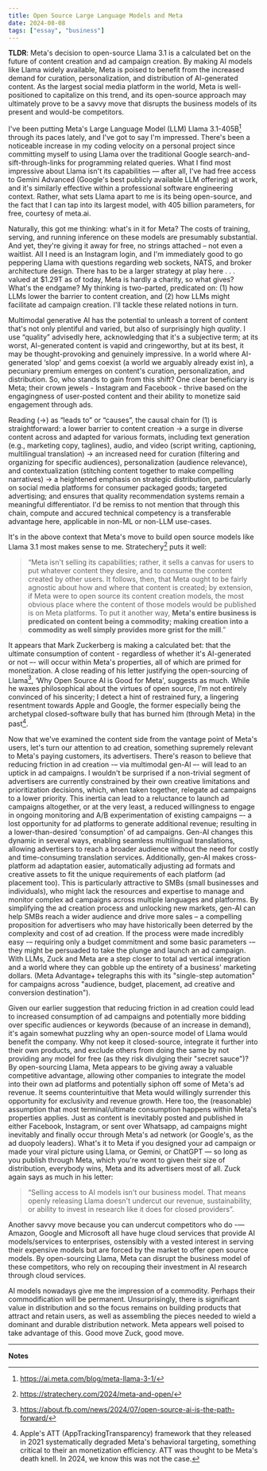 ```yaml
---
title: Open Source Large Language Models and Meta
date: 2024-08-08
tags: ["essay", "business"]
---
```


**TLDR**: Meta's decision to open-source Llama 3.1 is a calculated bet on the future of content creation and ad campaign creation. By making AI models like Llama widely available, Meta is poised to benefit from the increased demand for curation, personalization, and distribution of AI-generated content. As the largest social media platform in the world, Meta is well-positioned to capitalize on this trend, and its open-source approach may ultimately prove to be a savvy move that disrupts the business models of its present and would-be competitors.

I've been putting Meta's Large Language Model (LLM) Llama 3.1-405B[^1] through its paces lately, and I've got to say I'm impressed. There's been a noticeable increase in my coding velocity on a personal project since committing myself to using Llama over the traditional Google search-and-sift-through-links for programming related queries. What I find most impressive about Llama isn't its capabilities — after all, I've had free access to Gemini Advanced (Google's best publicly available LLM offering) at work, and it's similarly effective within a professional software engineering context. Rather, what sets Llama apart to me is its being open-source, and the fact that I can tap into its largest model, with 405 billion parameters, for free, courtesy of meta.ai.

Naturally, this got me thinking: what's in it for Meta? The costs of training, serving, and running inference on these models are presumably substantial. And yet, they're giving it away for free, no strings attached – not even a waitlist. All I need is an Instagram login, and I'm immediately good to go peppering Llama with questions regarding web sockets, NATS, and broker architecture design. There has to be a larger strategy at play here . . . valued at $1.29T as of today, Meta is hardly a charity, so what gives? What's the endgame? My thinking is two-parted, predicated on: (1) how LLMs lower the barrier to content creation, and (2) how LLMs might facilitate ad campaign creation. I'll tackle these related notions in turn.

Multimodal generative AI has the potential to unleash a torrent of content that's not only plentiful and varied, but also of surprisingly high *quality*. I use “quality” advisedly here, acknowledging that it's a subjective term; at its worst, AI-generated content is vapid and cringeworthy, but at its best, it may be thought-provoking and genuinely impressive. In a world where AI-generated ‘slop' and gems coexist (a world we arguably already exist in), a pecuniary premium emerges on content's curation, personalization, and distribution. So, who stands to gain from this shift? One clear beneficiary is Meta; their crown jewels - Instagram and Facebook - thrive based on the engagingness of user-posted content and their ability to monetize said engagement through ads.

Reading (→) as “leads to” or “causes”, the causal chain for (1) is straightforward: a lower barrier to content creation → a surge in diverse content across and adapted for various formats, including text generation (e.g., marketing copy, taglines), audio, and video (script writing, captioning, multilingual translation) → an increased need for curation (filtering and organizing for specific audiences), personalization (audience relevance), and contextualization (stitching content together to make compelling narratives) → a heightened emphasis on strategic distribution, particularly on social media platforms for consumer packaged goods; targeted advertising; and ensures that quality recommendation systems remain a meaningful differentiator. I'd be remiss to not mention that through this chain, compute and accured technical competency is a transferable advantage here, applicable in non-ML or non-LLM use-cases.

It's in the above context that Meta's move to build open source models like Llama 3.1 most makes sense to me. Stratechery[^2] puts it well:

>“Meta isn't selling its capabilities; rather, it sells a canvas for users to put whatever content they desire, and to consume the content created by other users. It follows, then, that Meta ought to be fairly agnostic about how and where that content is created; by extension, if Meta were to open source its content creation models, the most obvious place where the content of those models would be published is on Meta platforms. To put it another way, **Meta's entire business is predicated on content being a commodity; making creation into a commodity as well simply provides more grist for the mill**.”

It appears that Mark Zuckerberg is making a calculated bet: that the ultimate consumption of content - regardless of whether it's AI-generated or not –- will occur within Meta's properties, all of which are primed for monetization. A close reading of his letter justifying the open-sourcing of Llama[^3], ‘Why Open Source AI is Good for Meta', suggests as much. While he waxes philosophical about the virtues of open source, I'm not entirely convinced of his sincerity; I detect a hint of restrained fury, a lingering resentment towards Apple and Google, the former especially being the archetypal closed-software bully that has burned him (through Meta) in the past[^4].

Now that we've examined the content side from the vantage point of Meta's users, let's turn our attention to ad creation, something supremely relevant to Meta's paying customers, its advertisers. There's reason to believe that reducing friction in ad creation -– via multimodal gen-AI –- will lead to an uptick in ad campaigns. I wouldn't be surprised if a non-trivial segment of advertisers are currently constrained by their own creative limitations and prioritization decisions, which, when taken together, relegate ad campaigns to a lower priority. This inertia can lead to a reluctance to launch ad campaigns altogether, or at the very least, a reduced willingness to engage in ongoing monitoring and A/B experimentation of existing campaigns –- a lost opportunity for ad platforms to generate additional revenue; resulting in a lower-than-desired ‘consumption' of ad campaigns. Gen-AI changes this dynamic in several ways, enabling seamless multilingual translations, allowing advertisers to reach a broader audience without the need for costly and time-consuming translation services. Additionally, gen-AI makes cross-platform ad adaptation easier, automatically adjusting ad formats and creative assets to fit the unique requirements of each platform (ad placement too). This is particularly attractive to SMBs (small businesses and individuals), who might lack the resources and expertise to manage and monitor complex ad campaigns across multiple languages and platforms. By simplifying the ad creation process and unlocking new markets, gen-AI can help SMBs reach a wider audience and drive more sales – a compelling proposition for advertisers who may have historically been deterred by the complexity and cost of ad creation. If the process were made incredibly easy -– requiring only a budget commitment and some basic parameters -– they might be persuaded to take the plunge and launch an ad campaign. With LLMs, Zuck and Meta are a step closer to total ad vertical integration and a world where they can gobble up the entirety of a business' marketing dollars. (Meta Advantage+ telegraphs this with its "single-step automation" for campaigns across "audience, budget, placement, ad creative and conversion destination").

Given our earlier suggestion that reducing friction in ad creation could lead to increased consumption of ad campaigns and potentially more bidding over specific audiences or keywords (because of an increase in demand), it's again somewhat puzzling why an open-source model of Llama would benefit the company. Why not keep it closed-source, integrate it further into their own products, and exclude others from doing the same by not providing any model for free (as they risk divulging their "secret sauce")? By open-sourcing Llama, Meta appears to be giving away a valuable competitive advantage, allowing other companies to integrate the model into their own ad platforms and potentially siphon off some of Meta's ad revenue. It seems counterintuitive that Meta would willingly surrender this opportunity for exclusivity and revenue growth. Here too, the (reasonable) assumption that most terminal/ultimate consumption happens within Meta's properties applies. Just as content is inevitably posted and published in either Facebook, Instagram, or sent over Whatsapp, ad campaigns might inevitably and finally occur through Meta's ad network (or Google's, as the ad duopoly leaders). What's it to Meta if you designed your ad campaign or made your viral picture using Llama, or Gemini, or ChatGPT — so long as you publish through Meta, which you're wont to given their size of distribution, everybody wins, Meta and its advertisers most of all. Zuck again says as much in his letter: 

>“Selling access to AI models isn't our business model. That means openly releasing Llama doesn't undercut our revenue, sustainability, or ability to invest in research like it does for closed providers”. 

Another savvy move because you can undercut competitors who do -— Amazon, Google and Microsoft all have huge cloud services that provide AI models/services to enterprises, ostensibly with a vested interest in serving their expensive models but are forced by the market to offer open source models. By open-sourcing Llama, Meta can disrupt the business model of these competitors, who rely on recouping their investment in AI research through cloud services.

AI models nowadays give me the impression of a commodity. Perhaps their commodification will be permanent. Unsurprisingly, there is significant value in distribution and so the focus remains on building products that attract and retain users, as well as assembling the pieces needed to wield a dominant and durable distribution network. Meta appears well poised to take advantage of this. Good move Zuck, good move.

---

**Notes**

[^1]: https://ai.meta.com/blog/meta-llama-3-1/
[^2]: https://stratechery.com/2024/meta-and-open/
[^3]: https://about.fb.com/news/2024/07/open-source-ai-is-the-path-forward/
[^4]: Apple's ATT (AppTrackingTransparency) framework that they released in 2021 systematically degraded Meta's behavioral targeting, something critical to their an monetization efficiency. ATT was thought to be Meta's death knell. In 2024, we know this was not the case.